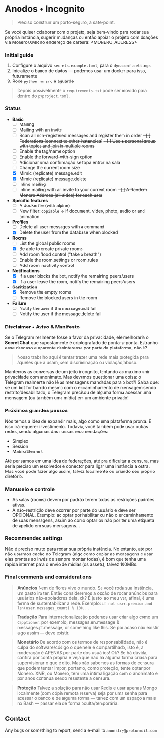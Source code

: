 # Anodos • Incognito

> Preciso construir um porto-seguro, a safe-point.

Se você quiser colaborar com o projeto, seja bem-vindo para rodar sua própria instância, sugerir mudanças ou então apoiar o projeto com doações via Monero/XMR no endereço de carteira: <MONERO_ADDRESS>


### Initial guide

1. Configure o arquivo `secrets.example.toml`, para o `dynaconf.settings`
2. Inicialize o banco de dados — podemos usar um docker para isso, futuramente
3. Rode `python -m src` e aguarde

> Depois possivelmente o `requirements.txt` pode ser movido para dentro do `pyproject.toml`.


### Status

* **Basic**
    - [ ] Mailing
    - [ ] Mailing with an invite
    - [ ] Scan all non-registered messages and register them in order
    ~~- [ ] Federations (connect to other instancies)~~
    ~~- [ ] Use a personal group with topics and join in multiple rooms~~ 
    - [ ] Enable the tag/name option
    - [ ] Enable the forward-with-sign option
    - [ ] Adicionar uma confirmação se topa entrar na sala
    - [ ] Change the current room size
    - [x] Mimic (replicate) message.edit
    - [x] Mimic (replicate) message.delete
    - [ ] Inline mailing
    - [ ] Inline mailing with an invite to your current room
    ~~- [ ] A Random Monero Address (all-sides) for each user~~
* **Specific features**
    - [ ] A dockerfile (with alpine)
    - [ ] New filter: `copiable` → if document, video, photo, audio or and animation
* **Profiles**
    - [ ] Delete all user messages with a command
    - [x] Delete the user from the database when blocked
* **Rooms**
    - [ ] List the global public rooms 
    - [x] Be able to create private rooms
    - [ ] Add room flood control ("take a breath")
    - [ ] Enable the room.settings or room.rules
    - [ ] Add room inactivity control
* **Notifications**
    - [x] If a user blocks the bot, notify the remaining peers/users 
    - [x] If a user leave the room, notify the remaining peers/users
* **Sanitization**
    - [x] Remove the empty rooms
    - [ ] Remove the blocked users in the room
* **Failure**
    - [ ] Notify the user if the message.edit fail
    - [ ] Notify the user if the message.delete fail

### Disclaimer • Aviso & Manifesto

Se o Telegram realmente fosse a favor da privacidade, ele melhoraria o **Secret Chat** que supostamente é criptografado de ponta-a-ponta. Estranho esse descaso e aparente desinteresse por parte da plataforma, não é?

> Nosso trabalho aqui é tentar trazer uma rede mais protegida para àqueles que a usam, sem discriminação ou violação/abuso.

Mantemos as conversas de um jeito incógnito, tentando ao máximo unir privacidade com anonimato. Mas devemos questionar uma coisa: o Telegram realmente não lê as mensagens mandadas para o bot?! Saiba que: se um bot for banido mesmo com o encaminhamento de mensagem sendo restrito/desabilitado, o Telegram precisou de alguma forma acessar uma mensagem (ou também uma mídia) em um ambiente privado!

### Próximos grandes passos

Nós temos a idea de expandir mais, algo como uma plataforma pronta. E isso irá requerer investimento. Todavia, você também pode usar outras redes, sendo algumas das nossas recomendações:

- Simplex
- Session
- Matrix/Element

Até pensamos em uma idea de federações, até pra dificultar a censura, mas seria preciso um resolvedor e conector para ligar uma instância a outra. Mas você pode fazer algo assim, talvez localmente ou criando seu próprio diretório.

### Manuseio e controle

- As salas (rooms) devem por padrão terem todas as restrições padrões ativas.
- A não-restrição deve ocorrer por parte do usuário e deve ser OPCIONAL. Exemplo: ao optar por habilitar ou não o encaminhamento de suas mensagens, assim ao como optar ou não por ter uma etiqueta de apelido em suas mensagens...

### Recommended settings

Não é preciso muito para rodar sua própria instância. No entanto, até por não usarmos cache no Telegram (algo como copiar as mensagens e usar elas prontas ao invés de sempre montar todas), é bom que tenha uma rápida internet para o envio de mídias (os assets), talvez 100MBs.

### Final comments and considerations

> **Anúncios**
> Nem de flores vive o mundo.
> Se você roda sua instância, um gasto irá ter. Então consideremos a opção de rodar anúncios para usuários não-apoiadores dela, ok? É justo, ao meu ver, afinal, é uma forma de sustentabilizar a rede.
> Exemplo: `if not user.premium and len(user.messages_count) % 100...`

> **Tradução**
> Para internacionalização podemos usar criar algo como um `Capptioner`: por exemplo, messages.en.message & messages.pt.message, or something like this. Se por acaso não existir algo assim — deve existir.

> **Monetário**
> De acordo com os termos de responsabilidade, não é culpa do software/código o que nele é compartilhado, isto é, a moderação é APENAS por parte dos usuários! Ok? Se há dúvida, confira por conta própria e veja que não há alguma forma criada para supervisionar o que é dito.
> Mas não sabemos as formas de censura que podem tentar impor, portanto, como proteção, tente optar por Monero.
> XMR, ou Monero, tem uma intíma ligação com o anonimato e por anos continua sendo resistente à censura.

> **Proteção**
> Talvez a solução para não usar Redis e usar apenas Mongo localmente (com cópia remota reserva) seja por uma senha para acessar o banco e de alguma forma — talvez com um espaço a mais no Bash — passar ela de forma oculta/temporária.

## Contact
Any bugs or something to report, send a e-mail to `anonstry@protonmail.com`